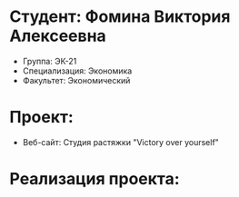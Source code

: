 # Студент: Фомина Виктория Алексеевна
- Группа: ЭК-21
- Специализация: Экономика
- Факультет: Экономический

# Проект:
- Веб-сайт: Студия растяжки "Victory over yourself"

# Реализация проекта: